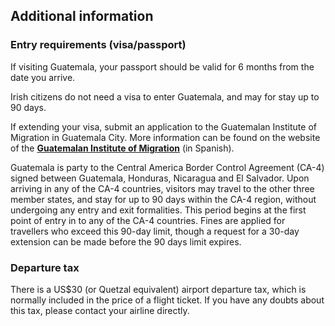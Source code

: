 ## Additional information

### **Entry requirements (visa/passport)**

If visiting Guatemala, your passport should be valid for 6 months from the date you arrive.

Irish citizens do not need a visa to enter Guatemala, and may for stay up to 90 days.

If extending your visa, submit an application to the Guatemalan Institute of Migration in Guatemala City. More information can be found on the website of the [**Guatemalan Institute of Migration**](https://igm.gob.gt/) (in Spanish).

Guatemala is party to the Central America Border Control Agreement (CA-4) signed between Guatemala, Honduras, Nicaragua and El Salvador. Upon arriving in any of the CA-4 countries, visitors may travel to the other three member states, and stay for up to 90 days within the CA-4 region, without undergoing any entry and exit formalities. This period begins at the first point of entry in to any of the CA-4 countries. Fines are applied for travellers who exceed this 90-day limit, though a request for a 30-day extension can be made before the 90 days limit expires.

### **Departure tax**

There is a US$30 (or Quetzal equivalent) airport departure tax, which is normally included in the price of a flight ticket. If you have any doubts about this tax, please contact your airline directly.